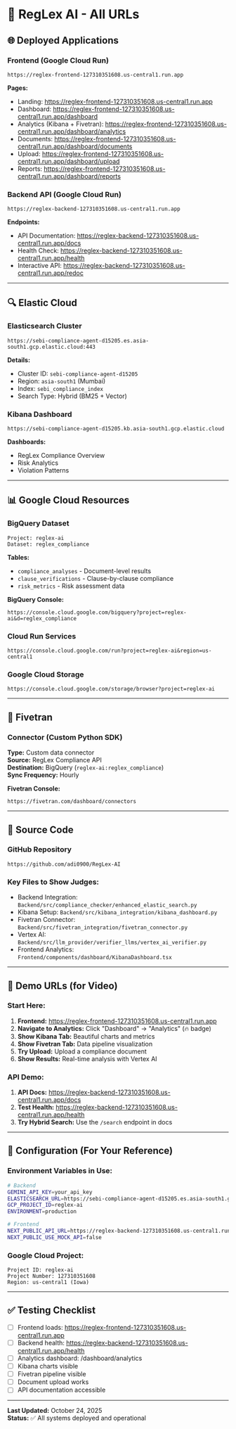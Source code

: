 # 🔗 RegLex AI - All URLs

## 🌐 Deployed Applications

### Frontend (Google Cloud Run)
```
https://reglex-frontend-127310351608.us-central1.run.app
```
**Pages:**
- Landing: https://reglex-frontend-127310351608.us-central1.run.app
- Dashboard: https://reglex-frontend-127310351608.us-central1.run.app/dashboard
- Analytics (Kibana + Fivetran): https://reglex-frontend-127310351608.us-central1.run.app/dashboard/analytics
- Documents: https://reglex-frontend-127310351608.us-central1.run.app/dashboard/documents
- Upload: https://reglex-frontend-127310351608.us-central1.run.app/dashboard/upload
- Reports: https://reglex-frontend-127310351608.us-central1.run.app/dashboard/reports

### Backend API (Google Cloud Run)
```
https://reglex-backend-127310351608.us-central1.run.app
```
**Endpoints:**
- API Documentation: https://reglex-backend-127310351608.us-central1.run.app/docs
- Health Check: https://reglex-backend-127310351608.us-central1.run.app/health
- Interactive API: https://reglex-backend-127310351608.us-central1.run.app/redoc

---

## 🔍 Elastic Cloud

### Elasticsearch Cluster
```
https://sebi-compliance-agent-d15205.es.asia-south1.gcp.elastic.cloud:443
```
**Details:**
- Cluster ID: `sebi-compliance-agent-d15205`
- Region: `asia-south1` (Mumbai)
- Index: `sebi_compliance_index`
- Search Type: Hybrid (BM25 + Vector)

### Kibana Dashboard
```
https://sebi-compliance-agent-d15205.kb.asia-south1.gcp.elastic.cloud
```
**Dashboards:**
- RegLex Compliance Overview
- Risk Analytics
- Violation Patterns

---

## 📊 Google Cloud Resources

### BigQuery Dataset
```
Project: reglex-ai
Dataset: reglex_compliance
```
**Tables:**
- `compliance_analyses` - Document-level results
- `clause_verifications` - Clause-by-clause compliance
- `risk_metrics` - Risk assessment data

**BigQuery Console:**
```
https://console.cloud.google.com/bigquery?project=reglex-ai&d=reglex_compliance
```

### Cloud Run Services
```
https://console.cloud.google.com/run?project=reglex-ai&region=us-central1
```

### Google Cloud Storage
```
https://console.cloud.google.com/storage/browser?project=reglex-ai
```

---

## 🔄 Fivetran

### Connector (Custom Python SDK)
**Type:** Custom data connector  
**Source:** RegLex Compliance API  
**Destination:** BigQuery (`reglex-ai:reglex_compliance`)  
**Sync Frequency:** Hourly  

**Fivetran Console:**
```
https://fivetran.com/dashboard/connectors
```

---

## 📁 Source Code

### GitHub Repository
```
https://github.com/adi0900/RegLex-AI
```

### Key Files to Show Judges:
- Backend Integration: `Backend/src/compliance_checker/enhanced_elastic_search.py`
- Kibana Setup: `Backend/src/kibana_integration/kibana_dashboard.py`
- Fivetran Connector: `Backend/src/fivetran_integration/fivetran_connector.py`
- Vertex AI: `Backend/src/llm_provider/verifier_llms/vertex_ai_verifier.py`
- Frontend Analytics: `Frontend/components/dashboard/KibanaDashboard.tsx`

---

## 🎥 Demo URLs (for Video)

### Start Here:
1. **Frontend:** https://reglex-frontend-127310351608.us-central1.run.app
2. **Navigate to Analytics:** Click "Dashboard" → "Analytics" (🔥 badge)
3. **Show Kibana Tab:** Beautiful charts and metrics
4. **Show Fivetran Tab:** Data pipeline visualization
5. **Try Upload:** Upload a compliance document
6. **Show Results:** Real-time analysis with Vertex AI

### API Demo:
1. **API Docs:** https://reglex-backend-127310351608.us-central1.run.app/docs
2. **Test Health:** https://reglex-backend-127310351608.us-central1.run.app/health
3. **Try Hybrid Search:** Use the `/search` endpoint in docs

---

## 🔐 Configuration (For Your Reference)

### Environment Variables in Use:
```bash
# Backend
GEMINI_API_KEY=your_api_key
ELASTICSEARCH_URL=https://sebi-compliance-agent-d15205.es.asia-south1.gcp.elastic.cloud:443
GCP_PROJECT_ID=reglex-ai
ENVIRONMENT=production

# Frontend
NEXT_PUBLIC_API_URL=https://reglex-backend-127310351608.us-central1.run.app
NEXT_PUBLIC_USE_MOCK_API=false
```

### Google Cloud Project:
```
Project ID: reglex-ai
Project Number: 127310351608
Region: us-central1 (Iowa)
```

---

## ✅ Testing Checklist

- [ ] Frontend loads: https://reglex-frontend-127310351608.us-central1.run.app
- [ ] Backend health: https://reglex-backend-127310351608.us-central1.run.app/health
- [ ] Analytics dashboard: /dashboard/analytics
- [ ] Kibana charts visible
- [ ] Fivetran pipeline visible
- [ ] Document upload works
- [ ] API documentation accessible

---

**Last Updated:** October 24, 2025  
**Status:** ✅ All systems deployed and operational

